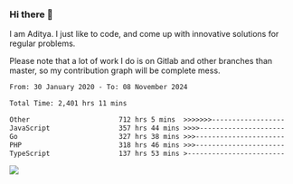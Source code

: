 ### Hi there 👋

I am Aditya. I just like to code, and come up with innovative solutions for regular problems.

Please note that a lot of work I do is on Gitlab and other branches than master, so my contribution graph will be complete mess.

<!--START_SECTION:waka-->

```txt
From: 30 January 2020 - To: 08 November 2024

Total Time: 2,401 hrs 11 mins

Other                      712 hrs 5 mins  >>>>>>>------------------   29.66 %
JavaScript                 357 hrs 44 mins >>>>---------------------   14.90 %
Go                         327 hrs 38 mins >>>----------------------   13.64 %
PHP                        318 hrs 46 mins >>>----------------------   13.28 %
TypeScript                 137 hrs 53 mins >------------------------   05.74 %
```

<!--END_SECTION:waka-->

![](https://komarev.com/ghpvc/?username=BrainBuzzer)
